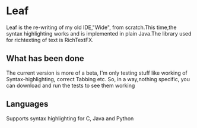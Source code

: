 # Leaf
Leaf is the re-writing of my old IDE,"Wide", from scratch.This time,the syntax highlighting works and is implemented in
plain Java.The library used for richtexting of text is RichTextFX.
## What has been done
The current version is more of a beta, I'm only testing stuff like working of Syntax-highlighting, correct Tabbing etc.
So, in a way,nothing specific, you can download and run the tests to see them working
## Languages
Supports syntax highlighting for C, Java and Python